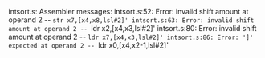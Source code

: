 intsort.s: Assembler messages:
intsort.s:52: Error: invalid shift amount at operand 2 -- `str x7,[x4,x8,lsl#2]'
intsort.s:63: Error: invalid shift amount at operand 2 -- `ldr x2,[x4,x3,lsl#2]'
intsort.s:80: Error: invalid shift amount at operand 2 -- `ldr x7,[x4,x3,lsl#2]'
intsort.s:86: Error: ']' expected at operand 2 -- `ldr x0,[x4,x2-1,lsl#2]'
